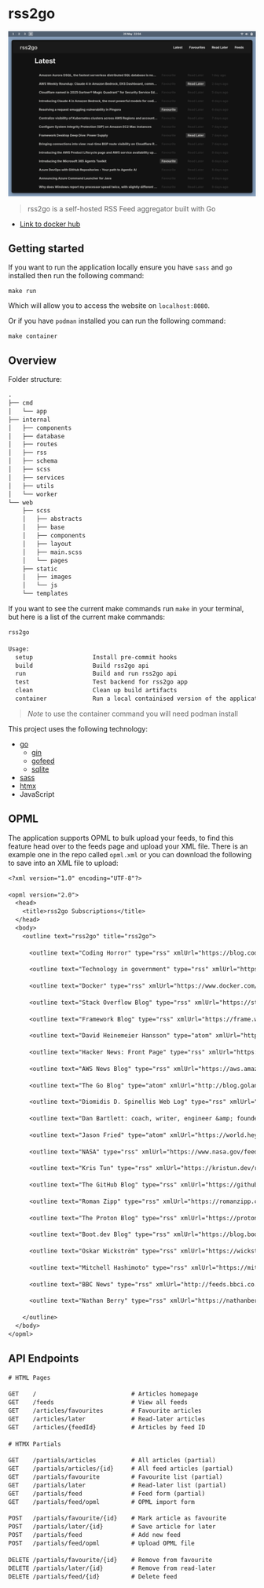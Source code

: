 # rss2go

![rss2go](./.assets/rss2go.png)

> rss2go is a self-hosted RSS Feed aggregator built with Go

- [Link to docker hub](https://hub.docker.com/repository/docker/nathanberry97/rss2go/general)

## Getting started

If you want to run the application locally ensure you have `sass` and `go`
installed then run the following command:

```
make run
```

Which will allow you to access the website on `localhost:8080`.

Or if you have `podman` installed you can run the following command:

```
make container
```

## Overview

Folder structure:

```txt
.
├── cmd
│   └── app
├── internal
│   ├── components
│   ├── database
│   ├── routes
│   ├── rss
│   ├── schema
│   ├── scss
│   ├── services
│   ├── utils
│   └── worker
└── web
    ├── scss
    │   ├── abstracts
    │   ├── base
    │   ├── components
    │   ├── layout
    │   ├── main.scss
    │   └── pages
    ├── static
    │   ├── images
    │   └── js
    └── templates
```

If you want to see the current make commands run `make` in your terminal, but
here is a list of the current make commands:

```txt
rss2go

Usage:
  setup                 Install pre-commit hooks
  build                 Build rss2go api
  run                   Build and run rss2go api
  test                  Test backend for rss2go app
  clean                 Clean up build artifacts
  container             Run a local containised version of the application
```

> *Note* to use the container command you will need podman install

This project uses the following technology:

- [go](https://go.dev/)
  - [gin](https://github.com/gin-gonic/gin)
  - [gofeed](https://github.com/mmcdole/gofeed)
  - [sqlite](https://pkg.go.dev/modernc.org/sqlite)
- [sass](https://sass-lang.com/)
- [htmx](https://htmx.org/)
- JavaScript

## OPML

The application supports OPML to bulk upload your feeds, to find this feature
head over to the feeds page and upload your XML file.
There is an example one in the repo called `opml.xml` or you can download
the following to save into an XML file to upload:

```txt
<?xml version="1.0" encoding="UTF-8"?>

<opml version="2.0">
  <head>
    <title>rss2go Subscriptions</title>
  </head>
  <body>
    <outline text="rss2go" title="rss2go">

      <outline text="Coding Horror" type="rss" xmlUrl="https://blog.codinghorror.com/rss" />

      <outline text="Technology in government" type="rss" xmlUrl="https://technology.blog.gov.uk/feed/" />

      <outline text="Docker" type="rss" xmlUrl="https://www.docker.com/blog/feed/" />

      <outline text="Stack Overflow Blog" type="rss" xmlUrl="https://stackoverflow.blog/feed/" />

      <outline text="Framework Blog" type="rss" xmlUrl="https://frame.work/gb/en/blog.rss" />

      <outline text="David Heinemeier Hansson" type="atom" xmlUrl="https://world.hey.com/dhh/feed.atom" />

      <outline text="Hacker News: Front Page" type="rss" xmlUrl="https://hnrss.org/frontpage" />

      <outline text="AWS News Blog" type="rss" xmlUrl="https://aws.amazon.com/blogs/aws/feed/" />

      <outline text="The Go Blog" type="atom" xmlUrl="http://blog.golang.org/feed.atom" />

      <outline text="Diomidis D. Spinellis Web Log" type="rss" xmlUrl="https://www.spinellis.gr/blog/dds-blog-rss.xml" />

      <outline text="Dan Bartlett: coach, writer, engineer &amp; founder" type="rss" xmlUrl="https://danbartlett.co.uk/index.xml" />

      <outline text="Jason Fried" type="atom" xmlUrl="https://world.hey.com/jason/feed.atom" />

      <outline text="NASA" type="rss" xmlUrl="https://www.nasa.gov/feed/" />

      <outline text="Kris Tun" type="rss" xmlUrl="https://kristun.dev/rss.xml" />

      <outline text="The GitHub Blog" type="rss" xmlUrl="https://github.blog/feed/" />

      <outline text="Roman Zipp" type="rss" xmlUrl="https://romanzipp.com/rss" />

      <outline text="The Proton Blog" type="rss" xmlUrl="https://proton.me/blog/feed" />

      <outline text="Boot.dev Blog" type="rss" xmlUrl="https://blog.boot.dev/index.xml" />

      <outline text="Oskar Wickström" type="rss" xmlUrl="https://wickstrom.tech/feed.xml" />

      <outline text="Mitchell Hashimoto" type="rss" xmlUrl="https://mitchellh.com/feed.xml" />

      <outline text="BBC News" type="rss" xmlUrl="http://feeds.bbci.co.uk/news/technology/rss.xml" />

      <outline text="Nathan Berry" type="rss" xmlUrl="https://nathanberry.co.uk/feed.xml" />

    </outline>
  </body>
</opml>
```

## API Endpoints

```txt
# HTML Pages

GET    /                           # Articles homepage
GET    /feeds                      # View all feeds
GET    /articles/favourites        # Favourite articles
GET    /articles/later             # Read-later articles
GET    /articles/{feedId}          # Articles by feed ID

# HTMX Partials

GET    /partials/articles          # All articles (partial)
GET    /partials/articles/{id}     # All feed articles (partial)
GET    /partials/favourite         # Favourite list (partial)
GET    /partials/later             # Read-later list (partial)
GET    /partials/feed              # Feed form (partial)
GET    /partials/feed/opml         # OPML import form

POST   /partials/favourite/{id}    # Mark article as favourite
POST   /partials/later/{id}        # Save article for later
POST   /partials/feed              # Add new feed
POST   /partials/feed/opml         # Upload OPML file

DELETE /partials/favourite/{id}    # Remove from favourite
DELETE /partials/later/{id}        # Remove from read-later
DELETE /partials/feed/{id}         # Delete feed
```
